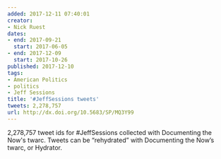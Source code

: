 ```yaml
---
added: 2017-12-11 07:40:01
creator:
- Nick Ruest
dates:
- end: 2017-09-21
  start: 2017-06-05
- end: 2017-12-09
  start: 2017-10-26
published: 2017-12-10
tags:
- American Politics
- politics
- Jeff Sessions
title: '#JeffSessions tweets'
tweets: 2,278,757
url: http://dx.doi.org/10.5683/SP/MQ3Y99
---
```


2,278,757 tweet ids for #JeffSessions collected with Documenting the Now's twarc. Tweets can be “rehydrated” with Documenting the Now’s twarc, or Hydrator.
